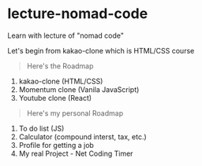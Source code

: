 # lecture-nomad-code

Learn with lecture of "nomad code"

Let's begin from kakao-clone which is HTML/CSS course

> Here's the Roadmap

1. kakao-clone (HTML/CSS)
2. Momentum clone (Vanila JavaScript)
3. Youtube clone (React)

> Here's my personal Roadmap

1. To do list (JS)
2. Calculator (compound interst, tax, etc.)
3. Profile for getting a job
4. My real Project - Net Coding Timer
